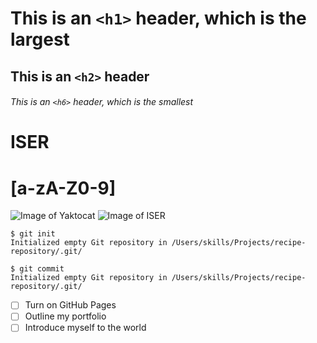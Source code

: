 # This is an `<h1>` header, which is the largest
## This is an `<h2>` header
###### This is an `<h6>` header, which is the smallest
# ISER
# [a-zA-Z0-9]
![Image of Yaktocat](https://octodex.github.com/images/yaktocat.png)
![Image of ISER](https://img.freepik.com/free-vector/modern-urban-adventure-suv-vehicle-illustration_1344-200.jpg?w=740&t=st=1715459719~exp=1715460319~hmac=fd256c035e6696fe96e94dff884fa178bded4d8a8835048cab6400217ec77901)

```
$ git init
Initialized empty Git repository in /Users/skills/Projects/recipe-repository/.git/
```
```
$ git commit
Initialized empty Git repository in /Users/skills/Projects/recipe-repository/.git/
```
- [ ] Turn on GitHub Pages
- [ ] Outline my portfolio
- [ ] Introduce myself to the world
